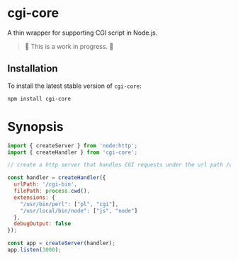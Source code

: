# cgi-core

A thin wrapper for supporting CGI script in Node.js.

> :construction: This is a work in progress. :construction:


## Installation

To install the latest stable version of `cgi-core`:

    npm install cgi-core


# Synopsis

```javascript
import { createServer } from 'node:http';
import { createHandler } from 'cgi-core';

// create a http server that handles CGI requests under the url path /cgi-bin

const handler = createHandler({
  urlPath: '/cgi-bin',
  filePath: process.cwd(),
  extensions: {
    "/usr/bin/perl": ["pl", "cgi"],
    "/usr/local/bin/node": ["js", "node"]
  },
  debugOutput: false
});

const app = createServer(handler);
app.listen(3000);

```
